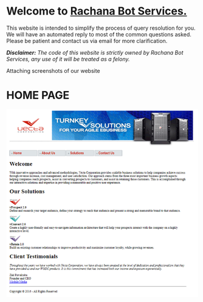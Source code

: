 <h1>Welcome to <a href="https://github.com/rachana703/cs648_assignments/blob/main/Assignment_1/index.html">Rachana Bot Services.</a></h1>

<p>This website is intended to simplify the process of query resolution for you. We will have an automated reply to most of the common questions asked. Please be patient and contact us via email for more clarification.</p>

<i><b>Disclaimer:</b> The code of this website is strictly owned by Rachana Bot Services, any use of it will be treated as a felony.</i>

<p> Attaching screenshots of our website<p>
<h1> HOME PAGE </h1>
<img src="https://github.com/rachana703/cs648_assignments/blob/main/Assignment_2/screenshots/index.PNG">



